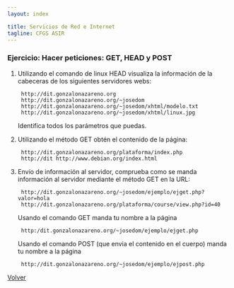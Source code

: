 ```yaml
---
layout: index

title: Servicios de Red e Internet
tagline: CFGS ASIR
---
```

### Ejercicio: Hacer peticiones: GET, HEAD y POST
1. Utilizando el comando de linux HEAD visualiza la información de la cabeceras de los siguientes servidores webs:

        http://dit.gonzalonazareno.org
        http://dit.gonzalonazareno.org/~josedom
        http://dit.gonzalonazareno.org/~josedom/xhtml/modelo.txt
        http://dit.gonzalonazareno.org/~josedom/xhtml/linux.jpg

    Identifica todos los parámetros que puedas.

2. Utilizando el método GET obtén el contenido de la página: 

        http://dit.gonzalonazareno.org/plataforma/index.php
        http://dit http://www.debian.org/index.html

3. Envío de información al servidor, comprueba como se manda información al servidor mediante el método GET en la URL:

        http://dit.gonzalonazareno.org/~josedom/ejemplo/ejget.php?valor=hola
        http://dit.gonzalonazareno.org/plataforma/course/view.php?id=40

    Usando el comando GET manda tu nombre a la página 

        http:/dit.gonzalonazareno.org/~josedom/ejemplo/ejget.php
    Usando el comando POST (que envia el contenido en el cuerpo) manda tu nombre a la página 

        http://dit.gonzalonazareno.org/~josedom/ejemplo/ejpost.php

[Volver](index)

